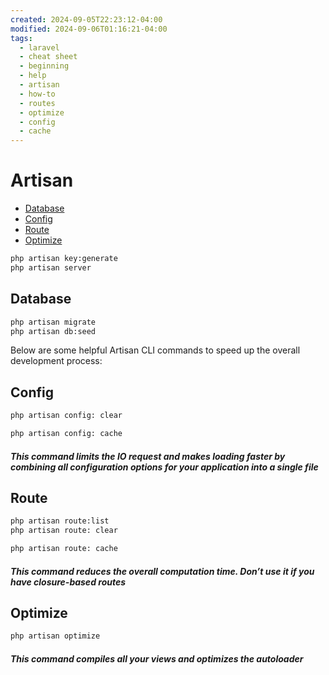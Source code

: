 ```yaml
---
created: 2024-09-05T22:23:12-04:00
modified: 2024-09-06T01:16:21-04:00
tags:
  - laravel
  - cheat sheet
  - beginning
  - help
  - artisan
  - how-to
  - routes
  - optimize
  - config
  - cache
---
```


# Artisan

- [Database](#Database)
- [Config](#Config)
- [Route](#Route)
- [Optimize](#Optimize)

```sh
php artisan key:generate
php artisan server
```

## Database

```sh
php artisan migrate
php artisan db:seed
```

Below are some helpful Artisan CLI commands to speed up the overall development process:

## Config

```sh
php artisan config: clear
```

```sh
php artisan config: cache
```

##### This command limits the IO request and makes loading faster by combining all configuration options for your application into a single file

## Route

```sh
php artisan route:list
php artisan route: clear
```

```sh
php artisan route: cache
```

##### This command reduces the overall computation time. Don’t use it if you have closure-based routes

## Optimize

```sh
php artisan optimize
```

##### This command compiles all your views and optimizes the autoloader
